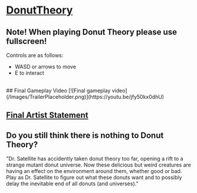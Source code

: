 # [DonutTheory](https://emilykrasser.github.io/DonutTheory_TheOriginal/)

## Note! When playing Donut Theory please use fullscreen!

Controls are as follows: <br/>
* WASD or arrows to move 
* E to interact <br/>
<br/>
## Final Gameplay Video
[![Final gameplay video](/Images/TrailerPlaceholder.png)](https://youtu.be/jfy50kx0dhU)

## [Final Artist Statement](https://github.com/emilykrasser/DonutTheory/blob/master/EmilyKrasser_FinalArtistStatement.pdf)

## Do you still think there is nothing to Donut Theory?
"Dr. Satellite has accidently taken donut theory too far, opening a rift to a strange mutant donut universe. Now these delicious but weird creatures are having an effect on the environment around them, whether good or bad. Play as Dr. Satellite to figure out what these donuts want and to possibly delay the inevitable end of all donuts (and universes)."
